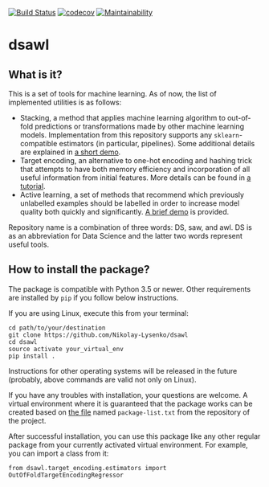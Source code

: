 [![Build Status](https://travis-ci.org/Nikolay-Lysenko/dsawl.svg?branch=master)](https://travis-ci.org/Nikolay-Lysenko/dsawl)
[![codecov](https://codecov.io/gh/Nikolay-Lysenko/dsawl/branch/master/graph/badge.svg)](https://codecov.io/gh/Nikolay-Lysenko/dsawl)
[![Maintainability](https://api.codeclimate.com/v1/badges/98fc23b8b51fb20f2920/maintainability)](https://codeclimate.com/github/Nikolay-Lysenko/dsawl/maintainability)

# dsawl

## What is it?
This is a set of tools for machine learning. As of now, the list of implemented utilities is as follows:
* Stacking, a method that applies machine learning algorithm to out-of-fold predictions or transformations made by other machine learning models. Implementation from this repository supports any `sklearn`-compatible estimators (in particular, pipelines). Some additional details are explained in [a short demo](https://github.com/Nikolay-Lysenko/dsawl/blob/master/docs/stacking_demo.ipynb).
* Target encoding, an alternative to one-hot encoding and hashing trick that attempts to have both memory efficiency and incorporation of all useful information from initial features. More details can be found in [a tutorial](https://github.com/Nikolay-Lysenko/dsawl/blob/master/docs/target_encoding_demo.ipynb).
* Active learning, a set of methods that recommend which previously unlabelled examples should be labelled in order to increase model quality both quickly and significantly. [A brief demo](https://github.com/Nikolay-Lysenko/dsawl/blob/master/docs/active_learning_demo.ipynb) is provided.

Repository name is a combination of three words: DS, saw, and awl. DS is as an abbreviation for Data Science and the latter two words represent useful tools.


## How to install the package?
The package is compatible with Python 3.5 or newer. Other requirements are installed by `pip` if you follow below instructions.

If you are using Linux, execute this from your terminal:
```
cd path/to/your/destination
git clone https://github.com/Nikolay-Lysenko/dsawl
cd dsawl
source activate your_virtual_env
pip install .
```

Instructions for other operating systems will be released in the future (probably, above commands are valid not only on Linux).

If you have any troubles with installation, your questions are welcome. A virtual environment where it is guaranteed that the package works can be created based on [the file](https://github.com/Nikolay-Lysenko/dsawl/blob/master/package-list.txt) named `package-list.txt` from the repository of the project.

After successful installation, you can use this package like any other regular package from your currently activated virtual environment. For example, you can import a class from it:
```
from dsawl.target_encoding.estimators import OutOfFoldTargetEncodingRegressor
```
